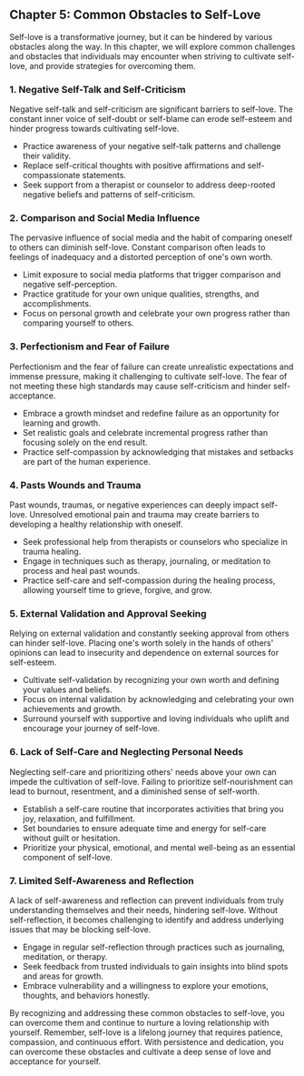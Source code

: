 Chapter 5: Common Obstacles to Self-Love
----------------------------------------

Self-love is a transformative journey, but it can be hindered by various obstacles along the way. In this chapter, we will explore common challenges and obstacles that individuals may encounter when striving to cultivate self-love, and provide strategies for overcoming them.

### **1. Negative Self-Talk and Self-Criticism**

Negative self-talk and self-criticism are significant barriers to self-love. The constant inner voice of self-doubt or self-blame can erode self-esteem and hinder progress towards cultivating self-love.

* Practice awareness of your negative self-talk patterns and challenge their validity.
* Replace self-critical thoughts with positive affirmations and self-compassionate statements.
* Seek support from a therapist or counselor to address deep-rooted negative beliefs and patterns of self-criticism.

### **2. Comparison and Social Media Influence**

The pervasive influence of social media and the habit of comparing oneself to others can diminish self-love. Constant comparison often leads to feelings of inadequacy and a distorted perception of one's own worth.

* Limit exposure to social media platforms that trigger comparison and negative self-perception.
* Practice gratitude for your own unique qualities, strengths, and accomplishments.
* Focus on personal growth and celebrate your own progress rather than comparing yourself to others.

### **3. Perfectionism and Fear of Failure**

Perfectionism and the fear of failure can create unrealistic expectations and immense pressure, making it challenging to cultivate self-love. The fear of not meeting these high standards may cause self-criticism and hinder self-acceptance.

* Embrace a growth mindset and redefine failure as an opportunity for learning and growth.
* Set realistic goals and celebrate incremental progress rather than focusing solely on the end result.
* Practice self-compassion by acknowledging that mistakes and setbacks are part of the human experience.

### **4. Pasts Wounds and Trauma**

Past wounds, traumas, or negative experiences can deeply impact self-love. Unresolved emotional pain and trauma may create barriers to developing a healthy relationship with oneself.

* Seek professional help from therapists or counselors who specialize in trauma healing.
* Engage in techniques such as therapy, journaling, or meditation to process and heal past wounds.
* Practice self-care and self-compassion during the healing process, allowing yourself time to grieve, forgive, and grow.

### **5. External Validation and Approval Seeking**

Relying on external validation and constantly seeking approval from others can hinder self-love. Placing one's worth solely in the hands of others' opinions can lead to insecurity and dependence on external sources for self-esteem.

* Cultivate self-validation by recognizing your own worth and defining your values and beliefs.
* Focus on internal validation by acknowledging and celebrating your own achievements and growth.
* Surround yourself with supportive and loving individuals who uplift and encourage your journey of self-love.

### **6. Lack of Self-Care and Neglecting Personal Needs**

Neglecting self-care and prioritizing others' needs above your own can impede the cultivation of self-love. Failing to prioritize self-nourishment can lead to burnout, resentment, and a diminished sense of self-worth.

* Establish a self-care routine that incorporates activities that bring you joy, relaxation, and fulfillment.
* Set boundaries to ensure adequate time and energy for self-care without guilt or hesitation.
* Prioritize your physical, emotional, and mental well-being as an essential component of self-love.

### **7. Limited Self-Awareness and Reflection**

A lack of self-awareness and reflection can prevent individuals from truly understanding themselves and their needs, hindering self-love. Without self-reflection, it becomes challenging to identify and address underlying issues that may be blocking self-love.

* Engage in regular self-reflection through practices such as journaling, meditation, or therapy.
* Seek feedback from trusted individuals to gain insights into blind spots and areas for growth.
* Embrace vulnerability and a willingness to explore your emotions, thoughts, and behaviors honestly.

By recognizing and addressing these common obstacles to self-love, you can overcome them and continue to nurture a loving relationship with yourself. Remember, self-love is a lifelong journey that requires patience, compassion, and continuous effort. With persistence and dedication, you can overcome these obstacles and cultivate a deep sense of love and acceptance for yourself.
